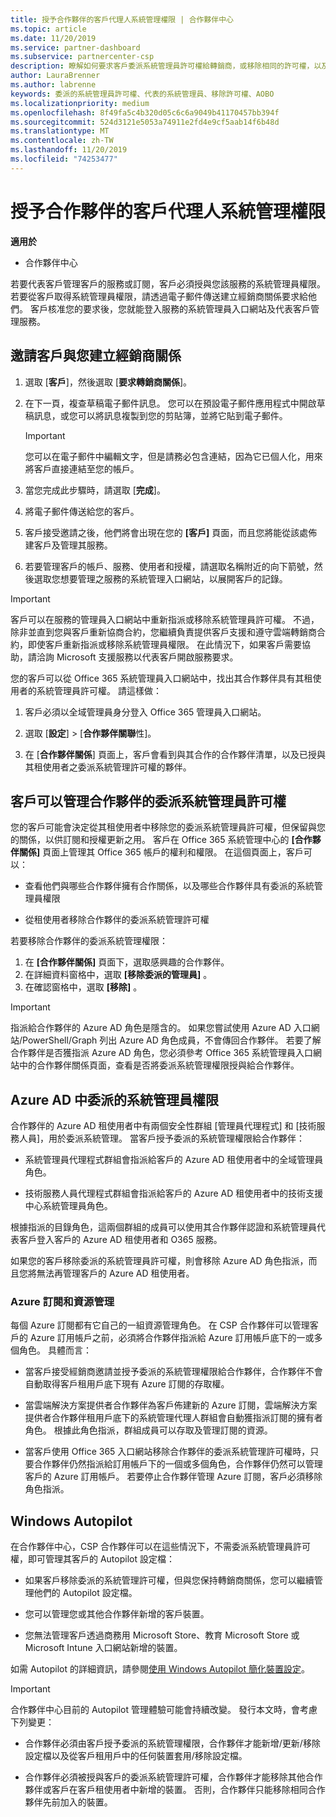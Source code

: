 ```yaml
---
title: 授予合作夥伴的客戶代理人系統管理權限 | 合作夥伴中心
ms.topic: article
ms.date: 11/20/2019
ms.service: partner-dashboard
ms.subservice: partnercenter-csp
description: 瞭解如何要求客戶委派系統管理員許可權給轉銷商，或移除相同的許可權，以及如何使用這些許可權。
author: LauraBrenner
ms.author: labrenne
keywords: 委派的系統管理員許可權、代表的系統管理員、移除許可權、AOBO
ms.localizationpriority: medium
ms.openlocfilehash: 8f49fa5c4b320d05c6c6a9049b41170457bb394f
ms.sourcegitcommit: 524d3121e5053a74911e2fd4e9cf5aab14f6b48d
ms.translationtype: MT
ms.contentlocale: zh-TW
ms.lasthandoff: 11/20/2019
ms.locfileid: "74253477"
---
```

# <a name="customers-delegate-administration-privileges-to-partners"></a>授予合作夥伴的客戶代理人系統管理權限

**適用於**

-  合作夥伴中心

若要代表客戶管理客戶的服務或訂閱，客戶必須授與您該服務的系統管理員權限。 若要從客戶取得系統管理員權限，請透過電子郵件傳送建立經銷商關係要求給他們。 客戶核准您的要求後，您就能登入服務的系統管理員入口網站及代表客戶管理服務。 

## <a name="invite-a-customer-to-establish-a-reseller-relationship-with-you"></a>邀請客戶與您建立經銷商關係

1.  選取 [**客戶**]，然後選取 [**要求轉銷商關係**]。

2.  在下一頁，複查草稿電子郵件訊息。 您可以在預設電子郵件應用程式中開啟草稿訊息，或您可以將訊息複製到您的剪貼簿，並將它貼到電子郵件。 

    >[!IMPORTANT]
    >您可以在電子郵件中編輯文字，但是請務必包含連結，因為它已個人化，用來將客戶直接連結至您的帳戶。 
    
3.  當您完成此步驟時，請選取 [**完成**]。

4.  將電子郵件傳送給您的客戶。

5.  客戶接受邀請之後，他們將會出現在您的 **\[客戶\]** 頁面，而且您將能從該處佈建客戶及管理其服務。

6.  若要管理客戶的帳戶、服務、使用者和授權，請選取名稱附近的向下箭號，然後選取您想要管理之服務的系統管理入口網站，以展開客戶的記錄。

>[!IMPORTANT]  
>客戶可以在服務的管理員入口網站中重新指派或移除系統管理員許可權。 不過，除非並直到您與客戶重新協商合約，您繼續負責提供客戶支援和遵守雲端轉銷商合約，即使客戶重新指派或移除系統管理員權限。 在此情況下，如果客戶需要協助，請洽詢 Microsoft 支援服務以代表客戶開啟服務要求。

您的客戶可以從 Office 365 系統管理員入口網站中，找出其合作夥伴具有其租使用者的系統管理員許可權。 請這樣做：

1. 客戶必須以全域管理員身分登入 Office 365 管理員入口網站。

2. 選取 [**設定**] > [**合作夥伴關聯**性]。

3. 在 [**合作夥伴關係**] 頁面上，客戶會看到與其合作的合作夥伴清單，以及已授與其租使用者之委派系統管理許可權的夥伴。

## <a name="customers-can-manage-a-partners-delegated-admin-privileges"></a>客戶可以管理合作夥伴的委派系統管理員許可權 

您的客戶可能會決定從其租使用者中移除您的委派系統管理員許可權，但保留與您的關係，以供訂閱和授權更新之用。 客戶在 Office 365 系統管理中心的 **\[合作夥伴關係\]** 頁面上管理其 Office 365 帳戶的權利和權限。 在這個頁面上，客戶可以：

- 查看他們與哪些合作夥伴擁有合作關係，以及哪些合作夥伴具有委派的系統管理員權限

- 從租使用者移除合作夥伴的委派系統管理許可權

若要移除合作夥伴的委派系統管理權限：

1. 在 **\[合作夥伴關係\]** 頁面下，選取感興趣的合作夥伴。
2. 在詳細資料窗格中，選取 **\[移除委派的管理員\]** 。
3. 在確認窗格中，選取 **\[移除\]** 。

>[!IMPORTANT]  
>指派給合作夥伴的 Azure AD 角色是隱含的。 如果您嘗試使用 Azure AD 入口網站/PowerShell/Graph 列出 Azure AD 角色成員，不會傳回合作夥伴。 若要了解合作夥伴是否獲指派 Azure AD 角色，您必須參考 Office 365 系統管理員入口網站中的合作夥伴關係頁面，查看是否將委派系統管理權限授與給合作夥伴。

## <a name="delegated-admin-privileges-in-azure-ad"></a>Azure AD 中委派的系統管理員權限 

合作夥伴的 Azure AD 租使用者中有兩個安全性群組 [管理員代理程式] 和 [技術服務人員]，用於委派系統管理。 當客戶授予委派的系統管理權限給合作夥伴：

- 系統管理員代理程式群組會指派給客戶的 Azure AD 租使用者中的全域管理員角色。

- 技術服務人員代理程式群組會指派給客戶的 Azure AD 租使用者中的技術支援中心系統管理員角色。

根據指派的目錄角色，這兩個群組的成員可以使用其合作夥伴認證和系統管理員代表客戶登入客戶的 Azure AD 租使用者和 O365 服務。

如果您的客戶移除委派的系統管理員許可權，則會移除 Azure AD 角色指派，而且您將無法再管理客戶的 Azure AD 租使用者。

### <a name="azure-subscriptions-and-resource-management"></a>Azure 訂閱和資源管理

每個 Azure 訂閱都有它自己的一組資源管理角色。 在 CSP 合作夥伴可以管理客戶的 Azure 訂用帳戶之前，必須將合作夥伴指派給 Azure 訂用帳戶底下的一或多個角色。 具體而言：

- 當客戶接受經銷商邀請並授予委派的系統管理權限給合作夥伴，合作夥伴不會自動取得客戶租用戶底下現有 Azure 訂閱的存取權。

- 當雲端解決方案提供者合作夥伴為客戶佈建新的 Azure 訂閱，雲端解決方案提供者合作夥伴租用戶底下的系統管理代理人群組會自動獲指派訂閱的擁有者角色。 根據此角色指派，群組成員可以存取及管理訂閱的資源。

- 當客戶使用 Office 365 入口網站移除合作夥伴的委派系統管理許可權時，只要合作夥伴仍然指派給訂用帳戶下的一個或多個角色，合作夥伴仍然可以管理客戶的 Azure 訂用帳戶。 若要停止合作夥伴管理 Azure 訂閱，客戶必須移除角色指派。

## <a name="windows-autopilot"></a>Windows Autopilot

<!--Maggie, 12/5/18 - Removed table showing what different CSP partner types can and can't do because all partner types are now in parity. As per Bhavya Chopra in bug 19841770.-->

在合作夥伴中心，CSP 合作夥伴可以在這些情況下，不需委派系統管理員許可權，即可管理其客戶的 Autopilot 設定檔： 

- 如果客戶移除委派的系統管理許可權，但與您保持轉銷商關係，您可以繼續管理他們的 Autopilot 設定檔。

- 您可以管理您或其他合作夥伴新增的客戶裝置。 

- 您無法管理客戶透過商務用 Microsoft Store、教育 Microsoft Store 或 Microsoft Intune 入口網站新增的裝置。

如需 Autopilot 的詳細資訊，請參閱[使用 Windows Autopilot 簡化裝置設定](https://docs.microsoft.com/partner-center/autopilot)。

>[!IMPORTANT]  
>合作夥伴中心目前的 Autopilot 管理體驗可能會持續改變。 發行本文時，會考慮下列變更：

- 合作夥伴必須由客戶授予委派的系統管理權限，合作夥伴才能新增/更新/移除設定檔以及從客戶租用戶中的任何裝置套用/移除設定檔。

- 合作夥伴必須被授與客戶的委派系統管理許可權，合作夥伴才能移除其他合作夥伴或客戶在客戶租使用者中新增的裝置。 否則，合作夥伴只能移除相同合作夥伴先前加入的裝置。
